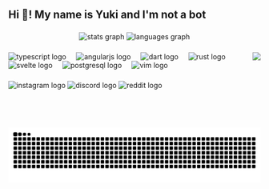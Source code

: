 <h2 align="left">Hi 👋! My name is Yuki and I'm not a bot</h2>

###

<div align="center">
  <img src="https://github-readme-stats.vercel.app/api?username=yukiisen&hide_title=false&hide_rank=false&show_icons=true&include_all_commits=true&count_private=true&disable_animations=false&theme=dracula&locale=en&hide_border=false" height="150" alt="stats graph"  />
  <img src="https://github-readme-stats.vercel.app/api/top-langs?username=yukiisen&locale=en&hide_title=false&layout=compact&card_width=320&langs_count=5&theme=dracula&hide_border=false&exclude_repo=Xdots" height="150" alt="languages graph"  />
</div>

###

<img align="right" height="150" src="https://media1.giphy.com/media/v1.Y2lkPTc5MGI3NjExeHR4OTF2ZG52c3RvenIzZmpodnVicml6ZmY5NjMxY3d3dDN2d2EwaCZlcD12MV9pbnRlcm5hbF9naWZfYnlfaWQmY3Q9Zw/vNY5SLTJVLIGWKAYJp/giphy.gif"  />

###

<div align="left">
  <img src="https://cdn.jsdelivr.net/gh/devicons/devicon/icons/typescript/typescript-original.svg" height="40" alt="typescript logo"  />
  <img width="12" />
  <img src="https://cdn.jsdelivr.net/gh/devicons/devicon/icons/angularjs/angularjs-original.svg" height="40" alt="angularjs logo"  />
  <img width="12" />
  <img src="https://cdn.jsdelivr.net/gh/devicons/devicon/icons/dart/dart-original.svg" height="40" alt="dart logo"  />
  <img width="12" />
  <img src="https://cdn.jsdelivr.net/gh/devicons/devicon/icons/rust/rust-original.svg" height="40" alt="rust logo"  />
  <img width="12" />
  <img src="https://cdn.jsdelivr.net/gh/devicons/devicon/icons/svelte/svelte-original.svg" height="40" alt="svelte logo"  />
  <img width="12" />
  <img src="https://cdn.jsdelivr.net/gh/devicons/devicon/icons/postgresql/postgresql-original.svg" height="40" alt="postgresql logo"  />
  <img width="12" />
  <img src="https://cdn.jsdelivr.net/gh/devicons/devicon/icons/vim/vim-original.svg" height="40" alt="vim logo"  />
</div>

###

<div align="left">
  <img src="https://img.shields.io/static/v1?message=Instagram&logo=instagram&label=&color=E4405F&logoColor=white&labelColor=&style=for-the-badge" height="35" alt="instagram logo"  />
  <img src="https://img.shields.io/static/v1?message=Discord&logo=discord&label=&color=7289DA&logoColor=white&labelColor=&style=for-the-badge" height="35" alt="discord logo"  />
  <img src="https://img.shields.io/static/v1?message=Reddit&logo=reddit&label=&color=DAA945&logoColor=white&labelColor=&style=for-the-badge" height="35" alt="reddit logo"  />
</div>

###

<br clear="both">

<img src="https://raw.githubusercontent.com/yukiisen/yukiisen/output/snake.svg" alt="Snake animation" />

###
